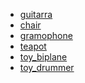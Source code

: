 - [guitarra](/assets/models/fender_stratocaster.usdz#custom=https://tharak.github.io/shopping/banners/fender_stratocaster.html)
- [chair](/assets/models/chair_swan.usdz#applePayButtonType=plain)
- [gramophone](/assets/models/gramophone.usdz#applePayButtonType=pay)
- [teapot](/assets/models/teapot.usdz#applePayButtonType=buy)
- [toy_biplane](/assets/models/toy_biplane.usdz#applePayButtonType=donate)
- [toy_drummer](/assets/models/toy_drummer.usdz#applePayButtonType=buy&checkoutTitle=Biplane%20Toy&checkoutSubtitle=Rustic%20finish%20with%20rotating%20propeller&price=$15)


<a rel="ar" id="CustomAction" href="/assets/models/fender_stratocaster.usdz#callToAction=guittar&checkoutTitle=Buy%20with%20our%20link&checkoutSubtitle=to%20help%20our%20website!&price=">
    <p "outra guitarra">
</a>
